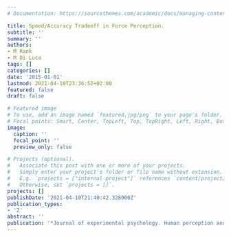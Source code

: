 ```yaml
---
# Documentation: https://sourcethemes.com/academic/docs/managing-content/

title: Speed/Accuracy Tradeoff in Force Perception.
subtitle: ''
summary: ''
authors:
- M Rank
- M Di Luca
tags: []
categories: []
date: '2015-01-01'
lastmod: 2021-04-10T23:36:52+02:00
featured: false
draft: false

# Featured image
# To use, add an image named `featured.jpg/png` to your page's folder.
# Focal points: Smart, Center, TopLeft, Top, TopRight, Left, Right, BottomLeft, Bottom, BottomRight.
image:
  caption: ''
  focal_point: ''
  preview_only: false

# Projects (optional).
#   Associate this post with one or more of your projects.
#   Simply enter your project's folder or file name without extension.
#   E.g. `projects = ["internal-project"]` references `content/project/deep-learning/index.md`.
#   Otherwise, set `projects = []`.
projects: []
publishDate: '2021-04-10T21:40:42.328900Z'
publication_types:
- '2'
abstract: ''
publication: '*Journal of experimental psychology. Human perception and performance*'
---
```

